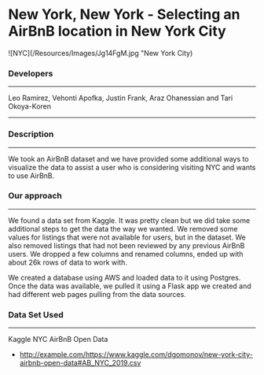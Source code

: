 # New York, New York - Selecting an AirBnB location in New York City
![NYC](/Resources/Images/Jg14FgM.jpg "New York City)

### Developers
***
Leo Ramirez, Vehonti Apofka, Justin Frank, Araz Ohanessian and Tari Okoya-Koren
***
### Description
***
We took an AirBnB dataset and we have provided some additional ways to visualize the data to assist a user who is considering visiting NYC and wants to use AirBnB.

### Our approach
***
We found a data set from Kaggle.  It was pretty clean but we did take some additional steps to get the data the way we wanted.  We removed some values for listings that were not available for users, but in the dataset. We also removed listings that had not been reviewed by any previous AirBnB users. We dropped a few columns and renamed columns, ended up with about 26k rows of data to work with.  

We created a database using AWS and loaded data to it using Postgres.  Once the data was available, we pulled it using a Flask app we created and had different web pages pulling from the data sources.

### Data Set Used
***
Kaggle NYC AirBnB Open Data
* http://example.com/https://www.kaggle.com/dgomonov/new-york-city-airbnb-open-data#AB_NYC_2019.csv
